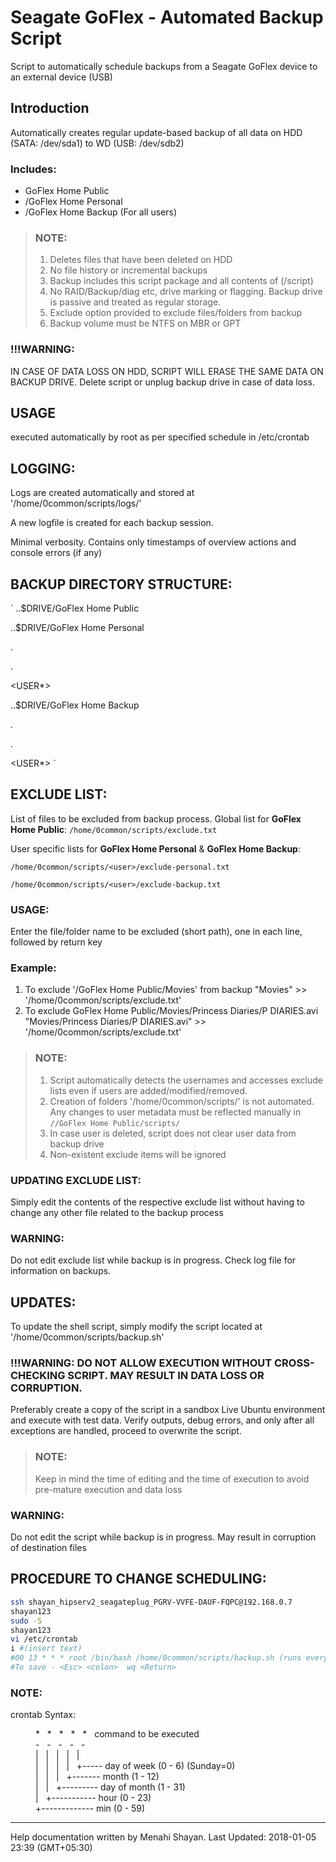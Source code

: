 # Seagate GoFlex - Automated Backup Script
Script to automatically schedule backups from a Seagate GoFlex device to an external device (USB)

## Introduction
Automatically creates regular update-based backup of all data on HDD (SATA: /dev/sda1) to WD (USB: /dev/sdb2)

### Includes:
- GoFlex Home Public
- <user>/GoFlex Home Personal
- <user>/GoFlex Home Backup
(For all users)

>### NOTE:
>1. Deletes files that have been deleted on HDD
>2. No file history or incremental backups
>1. Backup includes this script package and all contents of (/script)
>1. No RAID/Backup/diag etc, drive marking or flagging. Backup drive is passive and treated as regular storage.
>1. Exclude option provided to exclude files/folders from backup
>1. Backup volume must be NTFS on MBR or GPT

### !!!WARNING:
IN CASE OF DATA LOSS ON HDD, SCRIPT WILL ERASE THE SAME DATA ON BACKUP DRIVE.
Delete script or unplug backup drive in case of data loss.

## USAGE
executed automatically by root as per specified schedule in /etc/crontab

## LOGGING:

Logs are created automatically and stored at '/home/0common/scripts/logs/'

A new logfile is created for each backup session.

Minimal verbosity. Contains only timestamps of overview actions and console errors (if any)

## BACKUP DIRECTORY STRUCTURE:
`
..$DRIVE/GoFlex Home Public

..$DRIVE/GoFlex Home Personal

<USER1>

<USER2>

.

.

<USER*>

..$DRIVE/GoFlex Home Backup

<USER1>

<USER2>

.

.

<USER*>
`
## EXCLUDE LIST:

List of files to be excluded from backup process.
Global list for **GoFlex Home Public**: `/home/0common/scripts/exclude.txt`

User specific lists for **GoFlex Home Personal** & **GoFlex Home Backup**:

`/home/0common/scripts/<user>/exclude-personal.txt`

`/home/0common/scripts/<user>/exclude-backup.txt`

### USAGE:
Enter the file/folder name to be excluded (short path), one in each line, followed by return key

### Example:
1. To exclude '/GoFlex Home Public/Movies' from backup
"Movies" >> '/home/0common/scripts/exclude.txt'
2. To exclude GoFlex Home Public/Movies/Princess Diaries/P DIARIES.avi
"Movies/Princess Diaries/P DIARIES.avi" >> '/home/0common/scripts/exclude.txt'

>### NOTE:
>1. Script automatically detects the usernames and accesses exclude lists even if users are added/modified/removed.
>2. Creation of folders '/home/0common/scripts/<user>' is not automated. Any changes to user metadata must be reflected manually in `//GoFlex Home Public/scripts/`
>1. In case user is deleted, script does not clear user data from backup drive
>1. Non-existent exclude items will be ignored

### UPDATING EXCLUDE LIST:
Simply edit the contents of the respective exclude list without having to change any other file related to the backup process

### WARNING: 
Do not edit exclude list while backup is in progress. Check log file for information on backups.

## UPDATES:
To update the shell script, simply modify the script located at '/home/0common/scripts/backup.sh'

### !!!WARNING: DO NOT ALLOW EXECUTION WITHOUT CROSS-CHECKING SCRIPT. MAY RESULT IN DATA LOSS OR CORRUPTION.
Preferably create a copy of the script in a sandbox Live Ubuntu environment and execute with test data. Verify outputs, debug errors, and only after all exceptions are handled, proceed to overwrite the script.

>### NOTE:
>Keep in mind the time of editing and the time of execution to avoid pre-mature execution and data loss

### WARNING:
Do not edit the script while backup is in progress. May result in corruption of destination files

## PROCEDURE TO CHANGE SCHEDULING:

```bash
ssh shayan_hipserv2_seagateplug_PGRV-VVFE-DAUF-FQPC@192.168.0.7
shayan123
sudo -S
shayan123
vi /etc/crontab
i #(insert text)
#00 13 * * * root /bin/bash /home/0common/scripts/backup.sh (runs everyday at 13:00)
#To save - <Esc> <colon>  wq <Return>
```

### NOTE:
crontab Syntax:
<dl>
  <dd>
* &nbsp; * &nbsp; * &nbsp; * &nbsp; * &nbsp; command to be executed<br>
- &nbsp; - &nbsp; - &nbsp; - &nbsp; -<br>
| &nbsp; | &nbsp; | &nbsp; | &nbsp; |<br>
| &nbsp; | &nbsp; | &nbsp; | &nbsp; +----- day of week (0 - 6) (Sunday=0)<br>
| &nbsp; | &nbsp; | &nbsp; +------- month (1 - 12)<br>
| &nbsp; | &nbsp; +--------- day of month (1 - 31)<br>
| &nbsp; +----------- hour (0 - 23)<br>
+------------- min (0 - 59)<br>
  </dd>
</dl>


----------------
Help documentation written by Menahi Shayan.
Last Updated: 2018-01-05 23:39 (GMT+05:30)
